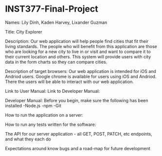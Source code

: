 # INST377-Final-Project
Names: Lily Dinh, Kaden Harvey, Lixander Guzman

Title: City Explorer

Description: Our web application will help people find cities that fit their living standards. The people who will benefit from this application are those who are looking for a new city to live in or visit and want to compare it to their current location and others. This system will provide users with city data in the form charts so they can compare cities.

Description of target browsers: Our web application is intended for iOS and Andriod users. Google chrome is available for users using iOS and Andriod. There the users will be able to interact with our web application.

Link to User Manual:
Link to Developer Manual:

Developer Manual:
Before you begin, make sure the following has been installed 
-Node.js
-npm
-Git

How to run the application on a server:

How to run any tests written for the software:

The API for our server application - all GET, POST, PATCH, etc endpoints, and what they each do

Expectations around know bugs and a road-map for future development
